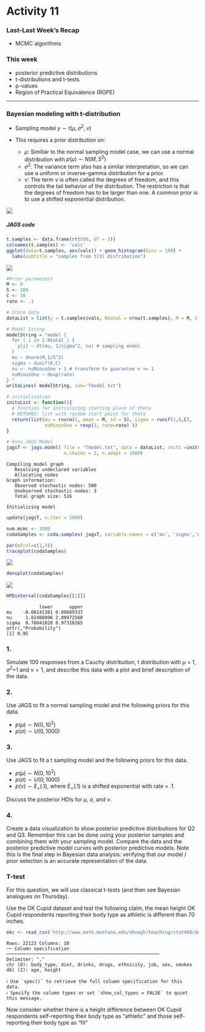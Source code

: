 # Activity 11


### Last-Last Week’s Recap

- MCMC algorithms

### This week

- posterior predictive distributions
- t-distributions and t-tests
- p-values
- Region of Practical Equivalence (ROPE)

------------------------------------------------------------------------

### Bayesian modeling with t-distribution

- Sampling model $y \sim t(\mu, \sigma^2, \nu)$

- This requires a prior distribution on:

  - $\mu$: Similiar to the normal sampling model case, we can use a
    normal distribution with $p(\mu) \sim N(M,S^2)$
  - $\sigma^2$: The variance term also has a similar interpretation, so
    we can use a uniform or inverse-gamma distribution for a prior.
  - $\nu$: The term $\nu$ is often called the degrees of freedom, and
    this controls the tail behavior of the distribution. The restriction
    is that the degrees of freedom has to be larger than one. A common
    prior is to use a shifted exponential distribution.

<img src="Activity11_files/figure-commonmark/unnamed-chunk-2-1.png"
data-fig-align="center" />

##### JAGS code

``` r
t.samples <- data.frame(rt(500, df = 3))
colnames(t.samples) <- 'vals'
ggplot(data=t.samples, aes(vals)) + geom_histogram(bins = 100) + 
  labs(subtitle = "samples from t(3) distribution")
```

<img src="Activity11_files/figure-commonmark/unnamed-chunk-3-1.png"
data-fig-align="center" />

``` r
#Prior parameters
M <- 0
S <- 100
C <- 10
rate <- .1

# Store data
dataList = list(y = t.samples$vals, Ntotal = nrow(t.samples), M = M, S = S, C = C, rate = rate)

# Model String
modelString = "model {
  for ( i in 1:Ntotal ) {
    y[i] ~ dt(mu, 1/sigma^2, nu) # sampling model
  }
  mu ~ dnorm(M,1/S^2)
  sigma ~ dunif(0,C)
  nu <- nuMinusOne + 1 # transform to guarantee n >= 1
  nuMinusOne ~ dexp(rate)
} "
writeLines( modelString, con='Tmodel.txt')

# initialization
initsList <- function(){
  # function for initializing starting place of theta
  # RETURNS: list with random start point for theta
  return(list(mu = rnorm(1, mean = M, sd = S), sigma = runif(1,0,C), 
              nuMinusOne = rexp(1, rate=rate) ))
}

# Runs JAGS Model
jagsT <- jags.model( file = "Tmodel.txt", data = dataList, inits =initsList, 
                     n.chains = 2, n.adapt = 1000)
```

    Compiling model graph
       Resolving undeclared variables
       Allocating nodes
    Graph information:
       Observed stochastic nodes: 500
       Unobserved stochastic nodes: 3
       Total graph size: 516

    Initializing model

``` r
update(jagsT, n.iter = 1000)

num.mcmc <- 1000
codaSamples <- coda.samples( jagsT, variable.names = c('mu', 'sigma','nu'), n.iter = num.mcmc)

par(mfcol=c(1,3))
traceplot(codaSamples)
```

<img src="Activity11_files/figure-commonmark/unnamed-chunk-3-2.png"
data-fig-align="center" />

``` r
densplot(codaSamples)
```

<img src="Activity11_files/figure-commonmark/unnamed-chunk-3-3.png"
data-fig-align="center" />

``` r
HPDinterval(codaSamples[[1]])
```

                lower      upper
    mu    -0.08141381 0.09689337
    nu     1.82468096 2.89972568
    sigma  0.78041020 0.97310265
    attr(,"Probability")
    [1] 0.95

### 1.

Simulate 100 responses from a Cauchy distribution, t distribution with
$\mu$ = 1, $\sigma^2$=1 and $\nu=1$, and describe this data with a plot
and brief description of the data.

### 2.

Use JAGS to fit a normal sampling model and the following priors for
this data.

- $p(\mu) \sim N(0,10^2)$
- $p(\sigma) \sim U(0,1000)$

### 3.

Use JAGS to fit a t sampling model and the following priors for this
data.

- $p(\mu) \sim N(0,10^2)$
- $p(\sigma) \sim U(0,1000)$
- $p(\nu) \sim E_+(.1)$, where $E_+(.1)$ is a shifted exponential with
  rate = .1.

Discuss the posterior HDIs for $\mu$, $\sigma$, and $\nu$.

### 4.

Create a data visualization to show posterior predictive distributions
for Q2 and Q3. Remember this can be done using your posterior samples
and combining them with your sampling model. Compare the data and the
posterior predictive model curves with posterior predictive models. Note
this is the final step in Bayesian data analysis: verifying that our
model / prior selection is an accurate representation of the data.

### T-test

For this question, we will use classical t-tests (and then see Bayesian
analogues on Thursday).

Use the OK Cupid dataset and test the following claim, the mean height
OK Cupid respondents reporting their body type as athletic is different
than 70 inches.

``` r
okc <- read_csv('http://www.math.montana.edu/ahoegh/teaching/stat408/datasets/OKCupid_profiles_clean.csv')
```

    Rows: 22123 Columns: 10
    ── Column specification ────────────────────────────────────────────────────────
    Delimiter: ","
    chr (8): body_type, diet, drinks, drugs, ethnicity, job, sex, smokes
    dbl (2): age, height

    ℹ Use `spec()` to retrieve the full column specification for this data.
    ℹ Specify the column types or set `show_col_types = FALSE` to quiet this message.

Now consider whether there is a height difference between OK Cupid
respondents self-reporting their body type as “athletic” and those
self-reporting their body type as “fit”
